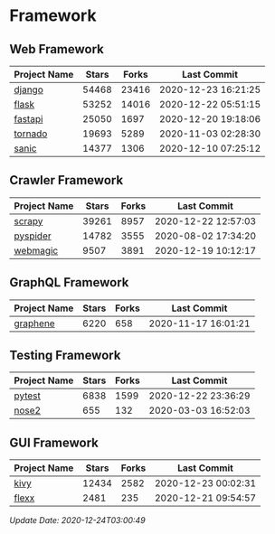 # Framework

## Web Framework
| Project Name | Stars | Forks | Last Commit |
| ------------ | ----- | ----- | ----------- |
| [django](https://github.com/django/django) | 54468 | 23416 | 2020-12-23 16:21:25 |
| [flask](https://github.com/pallets/flask) | 53252 | 14016 | 2020-12-22 05:51:15 |
| [fastapi](https://github.com/tiangolo/fastapi) | 25050 | 1697 | 2020-12-20 19:18:06 |
| [tornado](https://github.com/tornadoweb/tornado) | 19693 | 5289 | 2020-11-03 02:28:30 |
| [sanic](https://github.com/huge-success/sanic) | 14377 | 1306 | 2020-12-10 07:25:12 |

## Crawler Framework
| Project Name | Stars | Forks | Last Commit |
| ------------ | ----- | ----- | ----------- |
| [scrapy](https://github.com/scrapy/scrapy) | 39261 | 8957 | 2020-12-22 12:57:03 |
| [pyspider](https://github.com/binux/pyspider) | 14782 | 3555 | 2020-08-02 17:34:20 |
| [webmagic](https://github.com/code4craft/webmagic) | 9507 | 3891 | 2020-12-19 10:12:17 |

## GraphQL Framework
| Project Name | Stars | Forks | Last Commit |
| ------------ | ----- | ----- | ----------- |
| [graphene](https://github.com/graphql-python/graphene) | 6220 | 658 | 2020-11-17 16:01:21 |

## Testing Framework
| Project Name | Stars | Forks | Last Commit |
| ------------ | ----- | ----- | ----------- |
| [pytest](https://github.com/pytest-dev/pytest) | 6838 | 1599 | 2020-12-22 23:36:29 |
| [nose2](https://github.com/nose-devs/nose2) | 655 | 132 | 2020-03-03 16:52:03 |

## GUI Framework
| Project Name | Stars | Forks | Last Commit |
| ------------ | ----- | ----- | ----------- |
| [kivy](https://github.com/kivy/kivy) | 12434 | 2582 | 2020-12-23 00:02:31 |
| [flexx](https://github.com/flexxui/flexx) | 2481 | 235 | 2020-12-21 09:54:57 |

*Update Date: 2020-12-24T03:00:49*